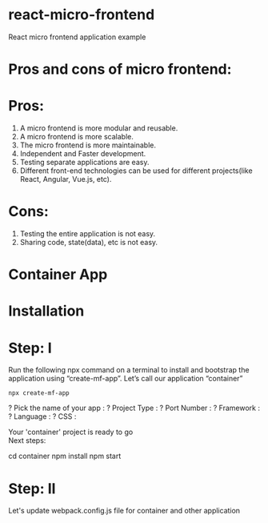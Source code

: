 # react-micro-frontend
React micro frontend application example 



# Pros and cons of micro frontend:

# Pros:
1. A micro frontend is more modular and reusable.
2. A micro frontend is more scalable.
3. The micro frontend is more maintainable.
4. Independent and Faster development.
5. Testing separate applications are easy.
6. Different front-end technologies can be used for different projects(like React, Angular, Vue.js, etc).
# Cons:
1. Testing the entire application is not easy.
2. Sharing code, state(data), etc is not easy.

# Container App
# Installation

# Step: I
Run the following npx command on a terminal to install and bootstrap the application using “create-mf-app”. Let’s call our application “container”

    npx create-mf-app

 ? Pick the name of your app :
 ? Project Type :
 ? Port Number :
 ? Framework :
 ? Language :
 ? CSS : 

Your 'container' project is ready to go  
Next steps:

cd container
npm install
npm start

# Step: II

Let's update webpack.config.js file for container and other application

